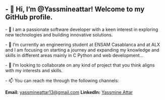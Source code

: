 <h2>- 👋 Hi, I’m @Yassmineattar! Welcome to my GitHub profile.</h2>
<p>- 👀 I am a passionate software developer with a keen interest in exploring new technologies and building innovative solutions.</p>
<p>- 🌱 I’m currently an engineering student at ENSAM Casablanca and at ALX and I am focusing on starting a journey and expanding my knowledge and skills in different areas mainly in C Python and web development...</p>
<p>- 💞️ I’m looking to collaborate on any kind of project that you think aligns with my interests and skills.</p>
<p>- 📫 You can reach me through the following channels:</p>

<b>Email:</b> yassmineattar13@gmail.com
<b>LinkedIn:</b> [Yassmine Attar](https://www.linkedin.com/in/yassmine-attar-8bb1b9244?lipi=urn%3Ali%3Apage%3Ad_flagship3_profile_view_base_contact_details%3BNohpYfogScqcilGkBNBq3Q%3D%3D)

<!---
Yassmineattar/Yassmineattar is a ✨ special ✨ repository because its `README.md` (this file) appears on your GitHub profile.
You can click the Preview link to take a look at your changes.
--->
